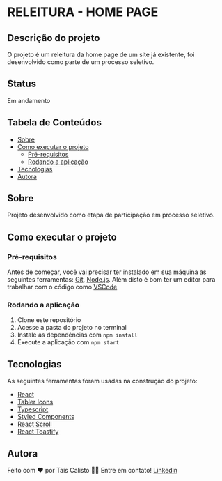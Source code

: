 # RELEITURA - HOME PAGE

## Descrição do projeto

O projeto é um releitura da home page de um site já existente, foi desenvolvido como parte de um processo seletivo.

## Status

Em andamento

## Tabela de Conteúdos

- [Sobre](#sobre)
- [Como executar o projeto](#-como-executar-o-projeto)
  - [Pré-requisitos](#pré-requisitos)
  - [Rodando a aplicação](#rodando-a-aplicação)
- [Tecnologias](#tecnologias)
- [Autora](#autora)

## Sobre

Projeto desenvolvido como etapa de participação em processo seletivo.

## Como executar o projeto

### Pré-requisitos

Antes de começar, você vai precisar ter instalado em sua máquina as seguintes ferramentas:
[Git](https://git-scm.com), [Node.js](https://nodejs.org/en/).
Além disto é bom ter um editor para trabalhar com o código como [VSCode](https://code.visualstudio.com/)

### Rodando a aplicação

1. Clone este repositório
2. Acesse a pasta do projeto no terminal
3. Instale as dependências com `npm install`
4. Execute a aplicação com `npm start`

## Tecnologias

As seguintes ferramentas foram usadas na construção do projeto:

- [React](https://pt-br.reactjs.org/)
- [Tabler Icons](https://tabler-icons.io/)
- [Typescript](https://www.typescriptlang.org/)
- [Styled Components](https://styled-components.com/)
- [React Scroll](https://github.com/fisshy/react-scroll)
- [React Toastify](https://fkhadra.github.io/react-toastify/)

## Autora

Feito com ❤️ por Taís Calisto 👋🏽 Entre em contato!
[Linkedin](https://www.linkedin.com/in/ta%C3%ADs-calisto-43725a134/)
